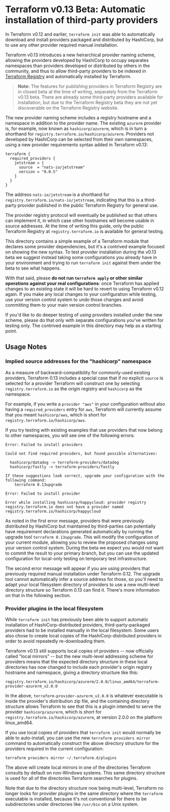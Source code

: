 # Terraform v0.13 Beta: Automatic installation of third-party providers

In Terraform v0.12 and earlier, `terraform init` was able to automatically
download and install providers packaged and distributed by HashiCorp, but to
use any other provider required manual installation.

Terraform v0.13 introduces a new heirarchical provider naming scheme, allowing
the providers developed by HashiCorp to occupy separates namespaces than
providers developed or distributed by others in the community, and thus to
allow third-party providers to be indexed in
[Terraform Registry](https://registry.terraform.io/) and automatically installed
by Terraform.

> **Note:** The features for publishing providers in Terraform Registry are
> in closed beta at the time of writing, separately from the Terraform v0.13 beta.
> There are already some third-party providers available for installation, but
> due to the Terraform Registry beta they are not yet discoverable on the
> Terraform Registry website.

The new provider naming scheme includes a registry hostname and a namespace in
addition to the provider name. The existing `azurerm` provider is, for example,
now known as `hashicorp/azurerm`, which is in turn a shorthand for
`registry.terraform.io/hashicorp/azurerm`. Providers not developed by HashiCorp
can be selected from their own namespaces, using a new provider requirements
syntax added in Terraform v0.13:

```hcl
terraform {
  required_providers {
    jetstream = {
      source  = "nats-io/jetstream"
      version = "0.0.5"
    }
  }
}
```

The address `nats-io/jetstream` is a shorthand for
`registry.terraform.io/nats-io/jetstream`, indicating that this is a third-party
provider published in the public Terraform Registry for general use.

The provider registry protocol will eventually be published so that others can
implement it, in which case other hostnames will become usable in source
addresses. At the time of writing this guide, only the public Terraform Registry
at `registry.terraform.io` is available for general testing.

This directory contains a simple example of a Terraform module that declares
some provider dependencies, but it's a contrived example focused on showing the
new syntax. To test provider installation during the v0.13 beta we suggest
instead taking some configurations you already have in your environment and
trying to run `terraform init` against them under the beta to see what happens.

With that said, please **do not run `terraform apply` or other similar operations against your real configurations**:
once Terraform has applied changes to an existing state it will be hard to
revert to using Terraform v0.12 again. If you make any local changes to your
configuration while testing, use your version control system to undo those
changes and avoid committing them to your main version control branches.

If you'd like to do deeper testing of _using_ providers installed under the
new scheme, please do that only with separate configurations you've written
for testing only. The contrived example in this directory may help as a
starting point.

## Usage Notes

### Implied source addresses for the "hashicorp" namespace

As a measure of backward-compatibility for commonly-used existing providers,
Terraform 0.13 includes a special case that if no explicit `source` is selected
for a provider Terraform will construct one by selecting `registry.terraform.io`
as the origin registry and `hashicorp` as the namespace.

For example, if you write a `provider "aws"` in your configuration without
also having a `required_providers` entry for `aws`, Terraform will currently
assume that you meant `hashicorp/aws`, which is short for
`registry.terraform.io/hashicorp/aws`.

If you try testing with existing examples that use providers that now belong
to other namespaces, you will see one of the following errors:

```
Error: Failed to install providers

Could not find required providers, but found possible alternatives:

  hashicorp/datadog -> terraform-providers/datadog
  hashicorp/fastly -> terraform-providers/fastly

If these suggestions look correct, upgrade your configuration with the
following command:
    terraform 0.13upgrade
```

```
Error: Failed to install provider

Error while installing hashicorp/happycloud: provider registry
registry.terraform.io does not have a provider named
registry.terraform.io/hashicorp/happycloud
```

As noted in the first error message, providers that were previously distributed
by HashiCorp but maintained by third-parties can potentially have requirement
declarations generated automatically by running the upgrade tool
`terraform 0.13upgrade`. This will modify the configuration of your current
module, allowing you to review the proposed changes using your version control
system. During the beta we expect you would not want to commit the result to
your primary branch, but you can use the updated configuration for local-only
testing on temporary test infrastructure.

The second error message will appear if you are using providers that previously
required manual installation under Terraform 0.12. The upgrade tool cannot
automatically infer a source address for those, so you'll need to adapt your
local filesystem directory of providers to use a new multi-level directory
structure so Terraform 0.13 can find it. There's more information on that in
the following section.

### Provider plugins in the local filesystem

While `terraform init` has previously been able to support automatic
installation of HashiCorp-distributed providers, third-party-packaged providers
had to be installed manually in the local filesystem. Some users also chose
to create local copies of the HashiCorp-distributed providers in order to
avoid repeatedly re-downloading them.

Terraform v0.13 still supports local copies of providers -- now officially
called "local mirrors" -- but the new multi-level addressing scheme for providers
means that the expected directory structure in these local directories has
now changed to include each provider's origin registry hostname and namespace,
giving a directory structure like this:

```
registry.terraform.io/hashicorp/azurerm/2.0.0/linux_amd64/terraform-provider-azurerm_v2.0.0
```

In the above, `terraform-provider-azurerm_v2.0.0` is whatever executable is
inside the provider's distribution zip file, and the containing directory
structure allows Terraform to see that this is a plugin intended to serve
the provider `hashicorp/azurerm`, which is short for
`registry.terraform.io/hashicorp/azurerm`, at version 2.0.0 on the platform
linux_amd64.

If you use local copies of providers that `terraform init` would normally be
able to auto-install, you can use the new `terraform providers mirror` command
to automatically construct the above directory structure for the providers
required in the current configuration:

```
terraform providers mirror ~/.terraform.d/plugins
```

The above will create local mirrors in one of the directories Terraform consults
by default on non-Windows systems. This same directory structure is used for
all of the directories Terraform searches for plugins.

Note that due to the directory structure now being multi-level, Terraform no
longer looks for provider plugins in the same directory where the `terraform`
executable is installed, because it's not conventional for there to be
subdirectories under directories like `/usr/bin` on a Unix system.
